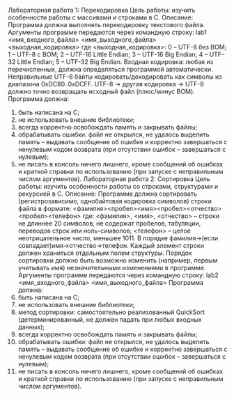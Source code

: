 Лабораторная работа 1: Перекодировка
Цель работы: изучить особенности работы с массивами и строками в C.
Описание:
Программа должна выполнять перекодировку текстового файла.
Аргументы программе передаются через командную строку:
lab1 <имя_входного_файла> <имя_выходного_файла> <выходная_кодировка>
где <выходная_кодировка>:
0 – UTF-8 без BOM;
1 – UTF-8 с BOM;
2 – UTF-16 Little Endian;
3 – UTF-16 Big Endian;
4 – UTF-32 Little Endian;
5 – UTF-32 Big Endian.
Входная кодировка: любая из перечисленных, должна определяться программой автоматически.
Неправильные UTF-8 байты кодировать/декодировать как символы из диапазона 0xDC80..0xDCFF. UTF-8 -> другая кодировка -> UTF-8 должно точно возвращать исходный файл (плюс/минус BOM).
Программа должна:
1)	быть написана на C;
2)	не использовать внешние библиотеки;
3)	всегда корректно освобождать память и закрывать файлы;
4)	обрабатывать ошибки: файл не открылся, не удалось выделить память – выдавать сообщение об ошибке и корректно завершаться с ненулевым кодом возврата (при отсутствии ошибок – завершаться с нулевым);
5)	не писать в консоль ничего лишнего, кроме сообщений об ошибках и краткой справки по использованию (при запуске с неправильным числом аргументов).
Лабораторная работа 2: Сортировка
Цель работы: изучить особенности работы со строками, структурами и рекурсией в C.
Описание:
Программа должна сортировать (регистрозависимо, однобайтовая кодировка символов) строки файла в формате:
<фамилия><пробел><имя><пробел><отчество><пробел><телефон>
где:
<фамилия>, <имя>, <отчество> – строки не длиннее 20 символов, не содержат пробелов, табуляции, переводов строк или ноль-символов;
<телефон> – целое неотрицательное число, меньшее 1011.
В порядке фамилия->(если совпадает)имя->отчество->телефон.
Каждый элемент строки должен храниться отдельным полем структуры. Порядок сортировки должно быть возможно изменить (например, первым учитывать имя) незначительными изменениями в программе.
Аргументы программе передаются через командную строку:
lab2 <имя_входного_файла> <имя_выходного_файла>
Программа должна:
1)	быть написана на C;
2)	не использовать внешние библиотеки;
3)	метод сортировки: самостоятельно реализованный QuickSort (детерминированный, не должен падать при любых входных данных);
4)	всегда корректно освобождать память и закрывать файлы;
5)	обрабатывать ошибки: файл не открылся, не удалось выделить память – выдавать сообщение об ошибке и корректно завершаться с ненулевым кодом возврата (при отсутствии ошибок – завершаться с нулевым);
6)	не писать в консоль ничего лишнего, кроме сообщений об ошибках и краткой справки по использованию (при запуске с неправильным числом аргументов).

